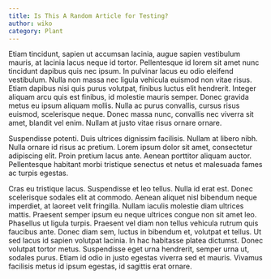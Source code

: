 ```yaml
---
title: Is This A Random Article for Testing?
author: wiko
category: Plant
---
```

Etiam tincidunt, sapien ut accumsan lacinia, augue sapien vestibulum mauris, at lacinia lacus neque id tortor. Pellentesque id lorem sit amet nunc tincidunt dapibus quis nec ipsum. In pulvinar lacus eu odio eleifend vestibulum. Nulla non massa nec ligula vehicula euismod non vitae risus. Etiam dapibus nisi quis purus volutpat, finibus luctus elit hendrerit. Integer aliquam arcu quis est finibus, id molestie mauris semper. Donec gravida metus eu ipsum aliquam mollis. Nulla ac purus convallis, cursus risus euismod, scelerisque neque. Donec massa nunc, convallis nec viverra sit amet, blandit vel enim. Nullam at justo vitae risus ornare ornare.

Suspendisse potenti. Duis ultrices dignissim facilisis. Nullam at libero nibh. Nulla ornare id risus ac pretium. Lorem ipsum dolor sit amet, consectetur adipiscing elit. Proin pretium lacus ante. Aenean porttitor aliquam auctor. Pellentesque habitant morbi tristique senectus et netus et malesuada fames ac turpis egestas.

Cras eu tristique lacus. Suspendisse et leo tellus. Nulla id erat est. Donec scelerisque sodales elit at commodo. Aenean aliquet nisl bibendum neque imperdiet, at laoreet velit fringilla. Nullam iaculis molestie diam ultrices mattis. Praesent semper ipsum eu neque ultrices congue non sit amet leo. Phasellus ut ligula turpis. Praesent vel diam non tellus vehicula rutrum quis faucibus ante. Donec diam sem, luctus in bibendum et, volutpat et tellus. Ut sed lacus id sapien volutpat lacinia. In hac habitasse platea dictumst. Donec volutpat tortor metus. Suspendisse eget urna hendrerit, semper urna ut, sodales purus. Etiam id odio in justo egestas viverra sed et mauris. Vivamus facilisis metus id ipsum egestas, id sagittis erat ornare.